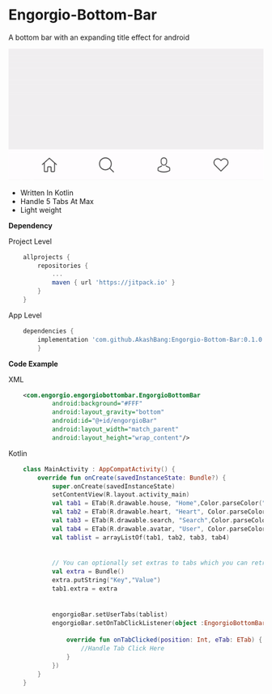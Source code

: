 # Engorgio-Bottom-Bar
A bottom bar with an expanding title effect for android


![alt text](https://raw.githubusercontent.com/AkashBang/Engorgio-Bottom-Bar/master/images/demo_gif.gif)



- Written In Kotlin
- Handle 5 Tabs At Max
- Light weight




**Dependency**

Project Level
```gradle
	allprojects {
		repositories {
			...
			maven { url 'https://jitpack.io' }
		}
	}

```
App Level
```gradle
	dependencies {
		implementation 'com.github.AkashBang:Engorgio-Bottom-Bar:0.1.0'
		}

```
**Code Example**

XML
```xml
	<com.engorgio.engorgiobottombar.EngorgioBottomBar
            android:background="#FFF"
            android:layout_gravity="bottom"
            android:id="@+id/engorgioBar"
            android:layout_width="match_parent"
            android:layout_height="wrap_content"/>
```

Kotlin
```kotlin
	class MainActivity : AppCompatActivity() {
    	override fun onCreate(savedInstanceState: Bundle?) {
			super.onCreate(savedInstanceState)
			setContentView(R.layout.activity_main)
			val tab1 = ETab(R.drawable.house, "Home",Color.parseColor("#b69bfc"))
			val tab2 = ETab(R.drawable.heart, "Heart", Color.parseColor("#f963d1"))
			val tab3 = ETab(R.drawable.search, "Search",Color.parseColor("#fcbd4c"))
			val tab4 = ETab(R.drawable.avatar, "User", Color.parseColor("#4adcfd"))
			val tablist = arrayListOf(tab1, tab2, tab3, tab4)


			// You can optionally set extras to tabs which you can retrieve back on the tab clicked callback 
			val extra = Bundle()
			extra.putString("Key","Value")
			tab1.extra = extra


			engorgioBar.setUserTabs(tablist)
			engorgioBar.setOnTabClickListener(object :EngorgioBottomBar.OnTabClickListener{

				override fun onTabClicked(position: Int, eTab: ETab) {
					//Handle Tab Click Here
				}
			})
		}
	}
```

